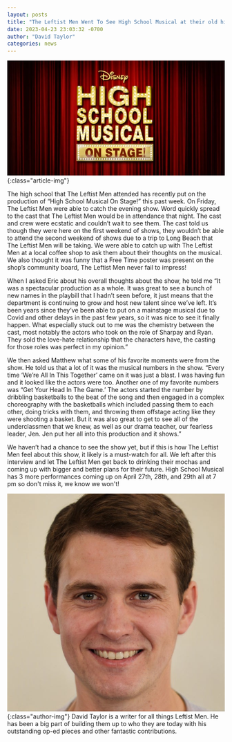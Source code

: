 ```yaml
---
layout: posts
title: "The Leftist Men Went To See High School Musical at their old high school… here’s what they thought"
date: 2023-04-23 23:03:32 -0700
author: "David Taylor"
categories: news
---
```


![High School Musical Banner](/assets/posts/hsm.webp){:class="article-img"}

The high school that The Leftist Men attended has recently put on the production of “High School Musical On Stage!” this past week. On Friday, The Leftist Men were able to catch the evening show. Word quickly spread to the cast that The Leftist Men would be in attendance that night. The cast and crew were ecstatic and couldn’t wait to see them. The cast told us though they were here on the first weekend of shows, they wouldn’t be able to attend the second weekend of shows due to a trip to Long Beach that The Leftist Men will be taking. We were able to catch up with The Leftist Men at a local coffee shop to ask them about their thoughts on the musical. We also thought it was funny that a Free Time poster was present on the shop’s community board, The Leftist Men never fail to impress!

When I asked Eric about his overall thoughts about the show, he told me “It was a spectacular production as a whole. It was great to see a bunch of new names in the playbill that I hadn’t seen before, it just means that the department is continuing to grow and host new talent since we’ve left. It’s been years since they’ve been able to put on a mainstage musical due to Covid and other delays in the past few years, so it was nice to see it finally happen. What especially stuck out to me was the chemistry between the cast, most notably the actors who took on the role of Sharpay and Ryan. They sold the love-hate relationship that the characters have, the casting for those roles was perfect in my opinion.”

We then asked Matthew what some of his favorite moments were from the show. He told us that a lot of it was the musical numbers in the show. “Every time ‘We’re All In This Together’ came on it was just a blast. I was having fun and it looked like the actors were too. Another one of my favorite numbers was “Get Your Head In The Game.’ The actors started the number by dribbling basketballs to the beat of the song and then engaged in a complex choreography with the basketballs which included passing them to each other, doing tricks with them, and throwing them offstage acting like they were shooting a basket. But it was also great to get to see all of the underclassmen that we knew, as well as our drama teacher, our fearless leader, Jen. Jen put her all into this production and it shows.”

We haven’t had a chance to see the show yet, but if this is how The Leftist Men feel about this show, it likely is a must-watch for all. We left after this interview and let The Leftist Men get back to drinking their mochas and coming up with bigger and better plans for their future. High School Musical has 3 more performances coming up on April 27th, 28th, and 29th all at 7 pm so don't miss it, we know we won't!

![Author David Taylor](/assets/posts/david-taylor.jpg){:class="author-img"}
David Taylor is a writer for all things Leftist Men. He has been a big part of building them up to who they are today with his outstanding op-ed pieces and other fantastic contributions.
